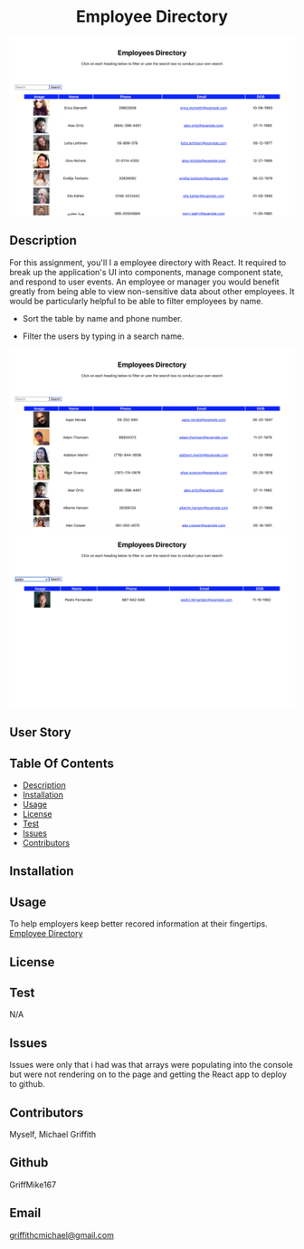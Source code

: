 <h1 align="center">Employee Directory</h1>

<img src="4.png" alt="Opening Page Directory">

## Description
  For this assignment, you'll I a employee directory with React. It required to break up the application's UI into components, manage component state, and respond to user events. An employee or manager you would benefit greatly from being able to view non-sensitive data about other employees. It would be particularly helpful to be able to filter employees by name.

  * Sort the table by name and phone number.

  * Filter the users by typing in a search name.

  <img src="5.png" alt="Sort Alphabetically">

  <img src="6.png" alt="Filter by letters within the name">



## User Story

## Table Of Contents
- [Description](#discriptionOfProject)
- [Installation](#installationOfProject)
- [Usage](#usageOfProject)
- [License](#licenseOfProject)
- [Test](#testOfProject)
- [Issues](#issuesOfProject)
- [Contributors](#contributorsOfProject)


## Installation
  
## Usage
  To help employers keep better recored information at their fingertips. [Employee Directory](hhttps://calm-wildwood-23470.herokuapp.com/)





## License
  

## Test
  N/A

## Issues
  Issues were only that i had was that arrays were populating into the console but were not rendering on to the page and getting the React app to deploy to github.

## Contributors
  Myself, Michael Griffith


## Github
  GriffMike167

## Email
  griffithcmichael@gmail.com
